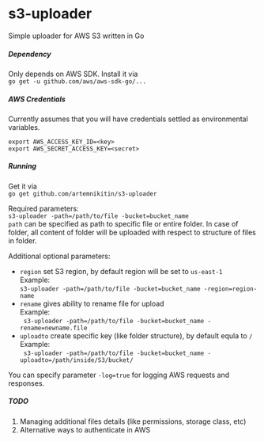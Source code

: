 # s3-uploader
Simple uploader for AWS S3 written in Go

##### Dependency

Only depends on AWS SDK. Install it via    
```go get -u github.com/aws/aws-sdk-go/...```

##### AWS Credentials

Currently assumes that you will have credentials settled as environmental variables.   
```
export AWS_ACCESS_KEY_ID=<key>
export AWS_SECRET_ACCESS_KEY=<secret>
```

##### Running
Get it via    
``` go get github.com/artemnikitin/s3-uploader ``` 
   
Required parameters:          
``` s3-uploader -path=/path/to/file -bucket=bucket_name ```   
```path``` can be specified as path to specific file or entire folder. In case of folder, all content of folder will be uploaded with respect to structure of files in folder.   
   
Additional optional parameters:   
- ```region``` set S3 region, by default region will be set to ```us-east-1```       
Example:    
``` s3-uploader -path=/path/to/file -bucket=bucket_name -region=region-name ```    
- ```rename``` gives ability to rename file for upload      
Example:   
``` s3-uploader -path=/path/to/file -bucket=bucket_name -rename=newname.file```   
- ```uploadto``` create specific key (like folder structure), by default equla to ```/```   
Example:   
``` s3-uploader -path=/path/to/file -bucket=bucket_name -uploadto=/path/inside/S3/bucket/```  

You can specify parameter ```-log=true``` for logging AWS requests and responses.

##### TODO  
1. Managing additional files details (like permissions, storage class, etc)
2. Alternative ways to authenticate in AWS
